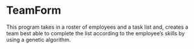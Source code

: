 # TeamForm
This program takes in a roster of employees and a task list and, creates a team best able to complete the list according to the employee’s skills by using a genetic algorithm.

